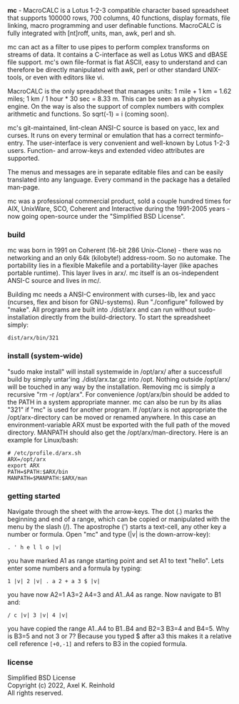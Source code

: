 **mc** - MacroCALC is a Lotus 1-2-3 compatible character based spreadsheet that
supports 100000 rows, 700 columns, 40 functions, display formats, file
linking, macro programming and user definable functions. MacroCALC is fully
integrated with [nt]roff, units, man, awk, perl and sh.

mc can act as a filter to use pipes to perform complex transforms on streams of data.
It contains a C-interface as well as Lotus WKS and dBASE file support.
mc's own file-format is flat ASCII, easy to understand and can therefore be directly
manipulated with awk, perl or other standard UNIX-tools, or even with editors like vi.

MacroCALC is the only spreadsheet that manages units: 1 mile + 1 km = 1.62 miles;
1 km / 1 hour * 30 sec = 8.33 m. This can be seen as a physics engine.
On the way is also the support of complex numbers with complex arithmetic
and functions. So sqrt(-1) = i (coming soon).

mc's git-maintained, lint-clean ANSI-C source is based on yacc, lex and curses.
It runs on every terminal or emulation that has a correct terminfo-entry.
The user-interface is very convenient and well-known by Lotus 1-2-3 users.
Function- and arrow-keys and extended video attributes are supported.

The menus and messages are in separate editable files and
can be easily translated into any language.
Every command in the package has a detailed man-page.

mc was a professional commercial product, sold a couple hundred times for AIX,
UnixWare, SCO, Coherent and Interactive during the 1991-2005 years - now going
open-source under the "Simplified BSD License".

### build

mc was born in 1991 on Coherent (16-bit 286 Unix-Clone) - there was no
networking and an only 64k (kilobyte!) address-room. So no automake.
The portability lies in a flexible Makefile and a portability-layer
(like apaches portable runtime). This layer lives in arx/.
mc itself is an os-independent ANSI-C source and lives in mc/.

Building mc needs a ANSI-C environment with curses-lib, lex and yacc
(ncurses, flex and bison for GNU-systems).
Run "./configure" followed by "make".
All programs are built into ./dist/arx and can run without sudo-installation
directly from the build-driectory. To start the spreadsheet simply:

    dist/arx/bin/321

### install (system-wide)

"sudo make install" will install systemwide in /opt/arx/ after a successfull
build by simply untar'ing ./dist/arx.tar.gz into /opt.
Nothing outside /opt/arx/ will be touched in any way by the installation.
Removing mc is simply a recursive "rm -r /opt/arx".
For convenience /opt/arx/bin should be added to the PATH in a system appropriate manner.
mc can also be run by its alias "321" if "mc" is used for another program.
If /opt/arx is not appropriate the /opt/arx-directory can be moved or renamed anywhere.
In this case an environment-variable ARX must be exported with the full path of the moved directory.
MANPATH should also get the /opt/arx/man-directory.
Here is an example for Linux/bash:

    # /etc/profile.d/arx.sh
    ARX=/opt/arx
    export ARX
    PATH=$PATH:$ARX/bin
    MANPATH=$MANPATH:$ARX/man

### getting started

Navigate through the sheet with the arrow-keys. The dot (.) marks the
beginning and end of a range, which can be copied or manipulated with the
menu by the slash (/). The apostrophe (') starts a text-cell, any other
key a number or formula. Open "mc" and type (|v| is the down-arrow-key):

    . ' h e l l o |v|  

you have marked A1 as range starting point and set A1 to text "hello".
Lets enter some numbers and a formula by typing:

    1 |v| 2 |v| . a 2 + a 3 $ |v|  

you have now A2=1 A3=2 A4=3 and A1..A4 as range. Now navigate to B1 and:

    / c |v| 3 |v| 4 |v|  

you have copied the range A1..A4 to B1..B4 and B2=3 B3=4 and B4=5.
Why is B3=5 and not 3 or 7? Because you typed $ after a3 this makes it
a relative cell reference `[+0,-1]` and refers to B3 in the copied formula.

### license

Simplified BSD License  
Copyright (c) 2022, Axel K. Reinhold  
All rights reserved.  
